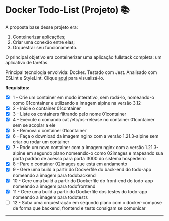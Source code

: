 # Docker Todo-List (Projeto) 📚

A proposta base desse projeto era:

1. Conteinerizar aplicações;
2. Criar uma conexão entre elas;
3. Orquestrar seu funcionamento.

O principal objetivo era conteinerizar uma aplicação fullstack completa: um aplicativo de tarefas.

Principal tecnologia envolvida: Docker. Testado com  Jest. Analisado com ESLint e StyleLint. Clique [aqui](https://tiagordebarros.github.io/projetos/docker-todo-list/index.html) para visualizá-lo.

**Requisitos:**

- [x] 1 - Crie um container em modo interativo, sem rodá-lo, nomeando-o como 01container e utilizando a imagem alpine na versão 3.12
- [x] 2 - Inicie o container 01container
- [x] 3 - Liste os containers filtrando pelo nome 01container
- [x] 4 - Execute o comando cat /etc/os-release no container 01container sem se acoplar a ele
- [x] 5 - Remova o container 01container
- [x] 6 - Faça o download da imagem nginx com a versão 1.21.3-alpine sem criar ou rodar um container
- [x] 7 - Rode um novo container com a imagem nginx com a versão 1.21.3-alpine em segundo plano nomeando-o como 02images e mapeando sua porta padrão de acesso para porta 3000 do sistema hospedeiro
- [x] 8 - Pare o container 02images que está em andamento
- [x] 9 - Gere uma build a partir do Dockerfile do back-end do todo-app nomeando a imagem para todobackend
- [x] 10 - Gere uma build a partir do Dockerfile do front-end do todo-app nomeando a imagem para todofrontend
- [x] 11 - Gere uma build a partir do Dockerfile dos testes do todo-app nomeando a imagem para todotests
- [ ] 12 - Suba uma orquestração em segundo plano com o docker-compose de forma que backend, frontend e tests consigam se comunicar

---

